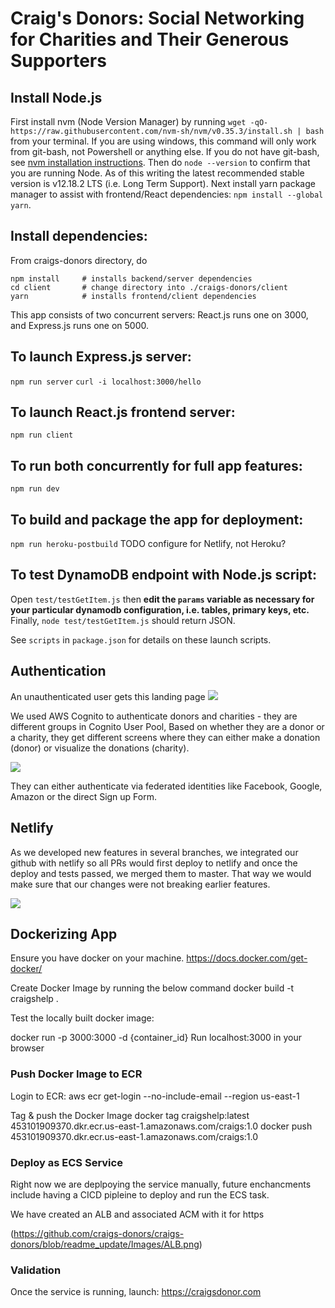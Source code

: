 # Craig's Donors: Social Networking for Charities and Their Generous Supporters

## Install Node.js
First install nvm (Node Version Manager) by running
```wget -qO- https://raw.githubusercontent.com/nvm-sh/nvm/v0.35.3/install.sh | bash```
from your terminal. If you are using windows, this command will only work from git-bash, not Powershell or anything else. If you do not have git-bash, see [nvm installation instructions](https://github.com/nvm-sh/nvm#install--update-script).
Then do `node --version` to confirm that you are running Node. As of this writing the latest recommended stable version is v12.18.2 LTS (i.e. Long Term Support).
Next install yarn package manager to assist with frontend/React dependencies: `npm install --global yarn`.

## Install dependencies:
From craigs-donors directory, do
```
npm install     # installs backend/server dependencies    
cd client       # change directory into ./craigs-donors/client
yarn            # installs frontend/client dependencies
```

This app consists of two concurrent servers: React.js runs one on 3000, and Express.js runs one on 5000.

## To launch Express.js server:
```npm run server```
```curl -i localhost:3000/hello```

## To launch React.js frontend server:
```npm run client```

## To run both concurrently for full app features:
```npm run dev```

## To build and package the app for deployment:
```npm run heroku-postbuild```
TODO configure for Netlify, not Heroku?

## To test DynamoDB endpoint with Node.js script:
Open `test/testGetItem.js` then **edit the `params` variable as necessary for your particular dynamodb configuration, i.e. tables, primary keys, etc.**
Finally, 
```node test/testGetItem.js```
should return JSON.

See `scripts` in `package.json` for details on these launch scripts.


## Authentication
An unauthenticated user gets this landing page
![](https://github.com/craigs-donors/craigs-donors/blob/master/client/src/assets/images/landing.png)

We used AWS Cognito to authenticate donors and charities - they are different groups in Cognito User Pool, Based on whether they are a donor or a charity, they get different screens where they can either make a donation (donor) or visualize the donations (charity). 

![](https://github.com/craigs-donors/craigs-donors/blob/master/client/src/assets/images/authentication.png)

They can either authenticate via federated identities like Facebook, Google, Amazon or the direct Sign up Form. 

## Netlify

As we developed new features in several branches, we integrated our github with netlify so all PRs would first deploy to netlify and once the deploy and tests passed, we merged them to master. That way we would make sure that our changes were not breaking earlier features.

![](https://github.com/craigs-donors/craigs-donors/blob/master/client/src/assets/images/netlify.png)


## Dockerizing App

Ensure you have docker on your machine.
https://docs.docker.com/get-docker/

Create Docker Image by running the below command
docker build -t craigshelp .

Test the locally built docker image:

docker run -p 3000:3000 -d {container_id}
Run localhost:3000 in your browser

### Push Docker Image to ECR
Login to ECR:
aws ecr get-login --no-include-email --region us-east-1

Tag & push  the Docker Image
docker tag craigshelp:latest 453101909370.dkr.ecr.us-east-1.amazonaws.com/craigs:1.0
docker push 453101909370.dkr.ecr.us-east-1.amazonaws.com/craigs:1.0

### Deploy as ECS Service
Right now we are deplpoying the service manually, future enchancments include having a CICD pipleine to deploy and run the ECS task.

We have created an ALB and associated ACM with it for https

(https://github.com/craigs-donors/craigs-donors/blob/readme_update/Images/ALB.png)

### Validation
Once the service  is running,
launch: https://craigsdonor.com 
